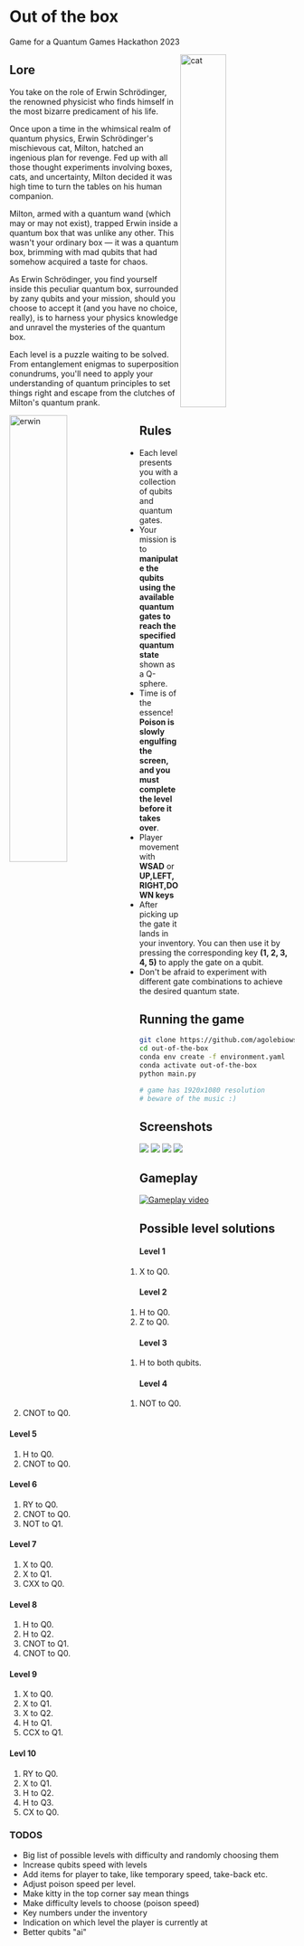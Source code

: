 # Out of the box
Game for a Quantum Games Hackathon 2023

<img align="right" alt="cat" align="center" src="https://raw.githubusercontent.com/agolebiowska/out-of-the-box/main/assets/milton.png" width="40%">

## Lore
You take on the role of Erwin Schrödinger, the renowned physicist who finds himself in the most bizarre predicament of his life.

Once upon a time in the whimsical realm of quantum physics, Erwin Schrödinger's mischievous cat, Milton, hatched an ingenious plan for revenge. Fed up with all those thought experiments involving boxes, cats, and uncertainty, Milton decided it was high time to turn the tables on his human companion.

Milton, armed with a quantum wand (which may or may not exist), trapped Erwin inside a quantum box that was unlike any other. This wasn't your ordinary box — it was a quantum box, brimming with mad qubits that had somehow acquired a taste for chaos.

As Erwin Schrödinger, you find yourself inside this peculiar quantum box, surrounded by zany qubits and your mission, should you choose to accept it (and you have no choice, really), is to harness your physics knowledge and unravel the mysteries of the quantum box.

Each level is a puzzle waiting to be solved. From entanglement enigmas to superposition conundrums, you'll need to apply your understanding of quantum principles to set things right and escape from the clutches of Milton's quantum prank.

<img align="left" alt="erwin" align="center" src="https://raw.githubusercontent.com/agolebiowska/out-of-the-box/main/assets/erwin.png" width="45%">

## Rules
- Each level presents you with a collection of qubits and quantum gates.
- Your mission is to **manipulate the qubits using the available quantum gates to reach the specified quantum state** shown as a Q-sphere.
- Time is of the essence! **Poison is slowly engulfing the screen, and you must complete the level before it takes over**.
- Player movement with **WSAD** or **UP,LEFT,RIGHT,DOWN keys**
- After picking up the gate it lands in your inventory. You can then use it by pressing the corresponding key **(1, 2, 3, 4, 5)** to apply the gate on a qubit.
- Don't be afraid to experiment with different gate combinations to achieve the desired quantum state.

## Running the game
```bash
git clone https://github.com/agolebiowska/out-of-the-box
cd out-of-the-box
conda env create -f environment.yaml
conda activate out-of-the-box
python main.py

# game has 1920x1080 resolution
# beware of the music :)
```

## Screenshots
![](https://raw.githubusercontent.com/agolebiowska/out-of-the-box/main/assets/screenshot_0.png)
![](https://raw.githubusercontent.com/agolebiowska/out-of-the-box/main/assets/screenshot_1.png)
![](https://raw.githubusercontent.com/agolebiowska/out-of-the-box/main/assets/screenshot_2.png)
![](https://raw.githubusercontent.com/agolebiowska/out-of-the-box/main/assets/screenshot_3.png)

## Gameplay
[![Gameplay video](http://img.youtube.com/vi/OIu7boVGb2k/0.jpg)](http://www.youtube.com/watch?v=OIu7boVGb2k "Out of the Box - Gameplay")

## Possible level solutions
#### Level 1
1. X to Q0.
#### Level 2
1. H to Q0.
2. Z to Q0.
#### Level 3
1. H to both qubits.
#### Level 4
1. NOT to Q0.
2. CNOT to Q0.
#### Level 5
1. H to Q0.
2. CNOT to Q0.
#### Level 6
1. RY to Q0.
2. CNOT to Q0. 
3. NOT to Q1.
#### Level 7
1. X to Q0.
2. X to Q1.
3. CXX to Q0.
#### Level 8
1. H to Q0.
2. H to Q2.
3. CNOT to Q1.
4. CNOT to Q0.
#### Level 9
1. X to Q0. 
2. X to Q1. 
3. X to Q2. 
4. H to Q1.
5. CCX to Q1.
#### Levl 10
1. RY to Q0.
2. X to Q1.
3. H to Q2.
4. H to Q3. 
5. CX to Q0.

### TODOS
- Big list of possible levels with difficulty and randomly choosing them
- Increase qubits speed with levels
- Add items for player to take, like temporary speed, take-back etc.
- Adjust poison speed per level.
- Make kitty in the top corner say mean things
- Make difficulty levels to choose (poison speed)
- Key numbers under the inventory
- Indication on which level the player is currently at
- Better qubits "ai"
